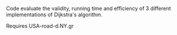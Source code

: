 Code evaluate the validity, running time and efficiency of 3 different implementations of Dijkstra's algorithm. 

Requires USA-road-d.NY.gr
